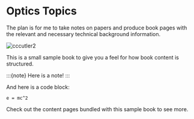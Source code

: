 # Optics Topics

The plan is for me to take notes on papers and produce book pages with the relevant and necessary technical background information.

![cccutler2](../images/US2605361-drawings-page-2.png)


This is a small sample book to give you a feel for how book content is
structured.

:::{note}
Here is a note!
:::

And here is a code block:

```
e = mc^2
```

Check out the content pages bundled with this sample book to see more.
